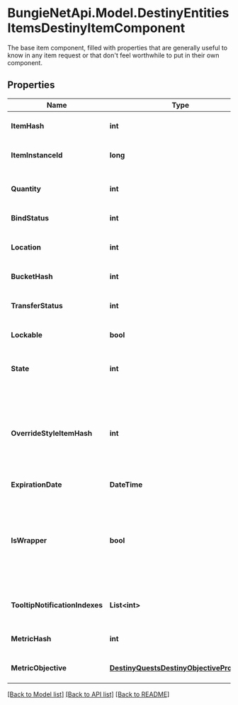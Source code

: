 # BungieNetApi.Model.DestinyEntitiesItemsDestinyItemComponent
The base item component, filled with properties that are generally useful to know in any item request or that don't feel worthwhile to put in their own component.
## Properties

Name | Type | Description | Notes
------------ | ------------- | ------------- | -------------
**ItemHash** | **int** | The identifier for the item&#39;s definition, which is where most of the useful static information for the item can be found. | [optional] 
**ItemInstanceId** | **long** | If the item is instanced, it will have an instance ID. Lack of an instance ID implies that the item has no distinct local qualities aside from stack size. | [optional] 
**Quantity** | **int** | The quantity of the item in this stack. Note that Instanced items cannot stack. If an instanced item, this value will always be 1 (as the stack has exactly one item in it) | [optional] 
**BindStatus** | **int** | If the item is bound to a location, it will be specified in this enum. | [optional] 
**Location** | **int** | An easy reference for where the item is located. Redundant if you got the item from an Inventory, but useful when making detail calls on specific items. | [optional] 
**BucketHash** | **int** | The hash identifier for the specific inventory bucket in which the item is located. | [optional] 
**TransferStatus** | **int** | If there is a known error state that would cause this item to not be transferable, this Flags enum will indicate all of those error states. Otherwise, it will be 0 (CanTransfer). | [optional] 
**Lockable** | **bool** | If the item can be locked, this will indicate that state. | [optional] 
**State** | **int** | A flags enumeration indicating the transient/custom states of the item that affect how it is rendered: whether it&#39;s tracked or locked for example, or whether it has a masterwork plug inserted. | [optional] 
**OverrideStyleItemHash** | **int** | If populated, this is the hash of the item whose icon (and other secondary styles, but *not* the human readable strings) should override whatever icons/styles are on the item being sold.  If you don&#39;t do this, certain items whose styles are being overridden by socketed items - such as the \&quot;Recycle Shader\&quot; item - would show whatever their default icon/style is, and it wouldn&#39;t be pretty or look accurate. | [optional] 
**ExpirationDate** | **DateTime** | If the item can expire, this is the date at which it will/did expire. | [optional] 
**IsWrapper** | **bool** | If this is true, the object is actually a \&quot;wrapper\&quot; of the object it&#39;s representing. This means that it&#39;s not the actual item itself, but rather an item that must be \&quot;opened\&quot; in game before you have and can use the item.   Wrappers are an evolution of \&quot;bundles\&quot;, which give an easy way to let you preview the contents of what you purchased while still letting you get a refund before you \&quot;open\&quot; it. | [optional] 
**TooltipNotificationIndexes** | **List&lt;int&gt;** | If this is populated, it is a list of indexes into DestinyInventoryItemDefinition.tooltipNotifications for any special tooltip messages that need to be shown for this item. | [optional] 
**MetricHash** | **int** | The identifier for the currently-selected metric definition, to be displayed on the emblem nameplate. | [optional] 
**MetricObjective** | [**DestinyQuestsDestinyObjectiveProgress**](DestinyQuestsDestinyObjectiveProgress.md) | The objective progress for the currently-selected metric definition, to be displayed on the emblem nameplate. | [optional] 

[[Back to Model list]](../README.md#documentation-for-models) [[Back to API list]](../README.md#documentation-for-api-endpoints) [[Back to README]](../README.md)


